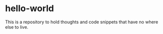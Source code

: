 # hello-world
This is a repository to hold thoughts and code snippets that have no where else to live.

